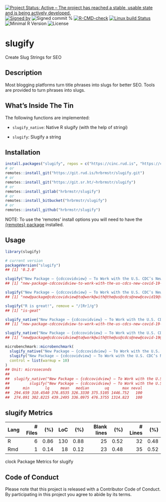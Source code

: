 
[![Project Status: Active – The project has reached a stable, usable
state and is being actively
developed.](https://www.repostatus.org/badges/latest/active.svg)](https://www.repostatus.org/#active)
[![Signed
by](https://img.shields.io/badge/Keybase-Verified-brightgreen.svg)](https://keybase.io/hrbrmstr)
![Signed commit
%](https://img.shields.io/badge/Signed_Commits-89%25-lightgrey.svg)
[![R-CMD-check](https://github.com/hrbrmstr/slugify/workflows/R-CMD-check/badge.svg)](https://github.com/hrbrmstr/slugify/actions?query=workflow%3AR-CMD-check)
[![Linux build
Status](https://travis-ci.org/hrbrmstr/slugify.svg?branch=master)](https://travis-ci.org/hrbrmstr/slugify)  
![Minimal R
Version](https://img.shields.io/badge/R%3E%3D-3.6.0-blue.svg)
![License](https://img.shields.io/badge/License-MIT-blue.svg)

# slugify

Create Slug Strings for SEO

## Description

Most blogging platforms turn title phrases into slugs for better SEO.
Tools are provided to turn phrases into slugs.

## What’s Inside The Tin

The following functions are implemented:

  - `slugify_native`: Native R slugify (with the help of stringi)

  - `slugify`: Slugify a string

## Installation

``` r
install.packages("slugify", repos = c("https://cinc.rud.is", "https://cloud.r-project.org/"))
# or
remotes::install_git("https://git.rud.is/hrbrmstr/slugify.git")
# or
remotes::install_git("https://git.sr.ht/~hrbrmstr/slugify")
# or
remotes::install_gitlab("hrbrmstr/slugify")
# or
remotes::install_bitbucket("hrbrmstr/slugify")
# or
remotes::install_github("hrbrmstr/slugify")
```

NOTE: To use the ‘remotes’ install options you will need to have the
[{remotes} package](https://github.com/r-lib/remotes) installed.

## Usage

``` r
library(slugify)

# current version
packageVersion("slugify")
## [1] '0.2.0'
```

``` r
slugify("New Package — {cdccovidview} — To Work with the U.S. CDC’s New COVID-19 Trackers: COVIDView and COVID-NET")
## [1] "new-package-cdccovidview-to-work-with-the-us-cdcs-new-covid-19-trackers-covidview-and-covid-net"

slugify("New Package — {cdccovidview} — To Work with the U.S. CDC’s New COVID-19 Trackers: COVIDView and COVID-NET", replacement = "@")
## [1] "new@package@cdccovidview@to@work@with@the@us@cdcs@new@covid19@trackers@covidview@and@covidnet"

slugify("R is great!", remove = "/[Rr]/g")
## [1] "is-geat"
```

``` r
slugify_native("New Package — {cdccovidview} — To Work with the U.S. CDC’s New COVID-19 Trackers: COVIDView and COVID-NET")
## [1] "new-package-cdccovidview-to-work-with-the-us-cdcs-new-covid-19-trackers-covidview-and-covid-net"

slugify_native("New Package — {cdccovidview} — To Work with the U.S. CDC’s New COVID-19 Trackers: COVIDView and COVID-NET", repl = "@")
## [1] "new@package@cdccovidview@to@work@with@the@us@cdcs@new@covid-19@trackers@covidview@and@covid-net"
```

``` r
microbenchmark::microbenchmark(
  slugify_native("New Package — {cdccovidview} — To Work with the U.S. CDC’s New COVID-19 Trackers: COVIDView and COVID-NET"),
  slugify("New Package — {cdccovidview} — To Work with the U.S. CDC’s New COVID-19 Trackers: COVIDView and COVID-NET"),
  control = list(warmup = 10)
)
## Unit: microseconds
##                                                                                                                         expr
##  slugify_native("New Package — {cdccovidview} — To Work with the U.S. CDC’s New COVID-19 Trackers: COVIDView and COVID-NET")
##         slugify("New Package — {cdccovidview} — To Work with the U.S. CDC’s New COVID-19 Trackers: COVIDView and COVID-NET")
##      min       lq     mean   median       uq      max neval
##  294.659 310.4540 376.8535 326.3330 375.5105 1446.752   100
##  274.091 302.8215 439.2495 336.0975 476.3755 1314.823   100
```

## slugify Metrics

| Lang | \# Files |  (%) | LoC |  (%) | Blank lines |  (%) | \# Lines |  (%) |
| :--- | -------: | ---: | --: | ---: | ----------: | ---: | -------: | ---: |
| R    |        6 | 0.86 | 130 | 0.88 |          25 | 0.52 |       32 | 0.48 |
| Rmd  |        1 | 0.14 |  18 | 0.12 |          23 | 0.48 |       35 | 0.52 |

clock Package Metrics for slugify

## Code of Conduct

Please note that this project is released with a Contributor Code of
Conduct. By participating in this project you agree to abide by its
terms.
